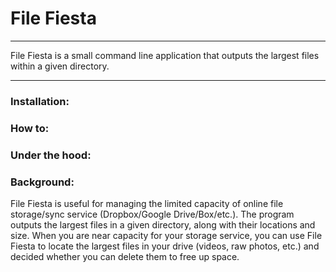 # File Fiesta

---

File Fiesta is a small command line application that outputs the largest files within a given directory.

---

### Installation:


### How to:


### Under the hood:


### Background:
File Fiesta is useful for managing the limited capacity of online file storage/sync service (Dropbox/Google Drive/Box/etc.). The program outputs the largest files in a given directory, along with their locations and size. When you are near capacity for your storage service, you can use File Fiesta to locate the largest files in your drive (videos, raw photos, etc.) and decided whether you can delete them to free up space.
